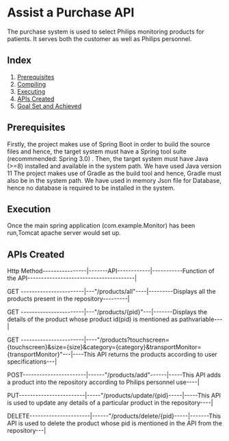 # Assist a Purchase API


The purchase system is used to select Philips monitoring products for patients.
It serves both the customer as well as Philips personnel.

## Index
1. [Prerequisites](#Prerequisites)
2. [Compiling](#Compiling)
3. [Executing](#Executing)
4. [APIs Created](#ApiCreated)
5. [Goal Set and Achieved](#Goalset)


## Prerequisites
Firstly, the project makes use of Spring Boot in order to build the source files and hence, the target system must have a Spring tool suite (recommmended: Spring 3.0) .
Then, the target system must have Java (>=8) installed and available in the system path. We have used Java version 11
The project makes use of Gradle as the build tool and hence, Gradle must also be in the system path.
We have used in memory Json file for Database, hence no database is required to be installed in the system.

## Execution
Once the main spring application (com.example.Monitor) has been run,Tomcat apache server would set up.

## APIs Created
Http Method----------------|-------API------------|-----------Function of the API---------------------------------------|

GET -----------------------|---"/products/all"----|---------Displays all the products present in the repository---------|

GET -----------------------|---"/products/{pid}"---|-------Displays the details of the product whose product id(pid) is mentioned as pathvariable---|

GET -----------------------|----"/products?touchscreen={touchscreen}&size={size}&category={category}&transportMonitor={transportMonitor}"---|----This API returns the products according to user specifications---|

POST-----------------------|------"/products/add"------|-----This API adds a product into the repository according to Philips personnel use----|

PUT------------------------|-----"/products/update/{pid}-----|-----This API is used to update any details of a particular product in the repository----|

DELETE----------------------|------"/products/delete/{pid}-----|-------This API is used to delete the product whose pid is mentioned in the API from the repository---|






